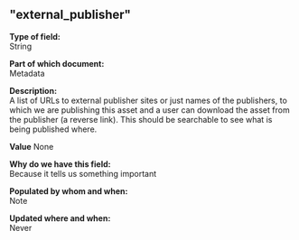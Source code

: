 ## "external_publisher"

**Type of field:**  
String  

**Part of which document:**  
Metadata

**Description:**  
A list of URLs to external publisher sites or just names of the publishers, to which we are publishing this asset and a user can download the asset from the publisher (a reverse link). This should be searchable to see what is being published where. 

**Value**
None

**Why do we have this field:**  
Because it tells us something important  

**Populated by whom and when:**  
Note  

**Updated where and when:**  
Never
